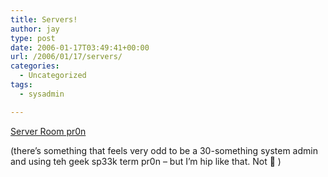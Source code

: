 ```yaml
---
title: Servers!
author: jay
type: post
date: 2006-01-17T03:49:41+00:00
url: /2006/01/17/servers/
categories:
  - Uncategorized
tags:
  - sysadmin

---
```

[Server Room pr0n][1]

(there’s something that feels very odd to be a 30-something system admin and using teh geek sp33k term pr0n &#8211; but I’m hip like that. Not 🙂 )

 [1]: http://it.extension.org/systems/2006/01/16/now-for-something-completely-different/